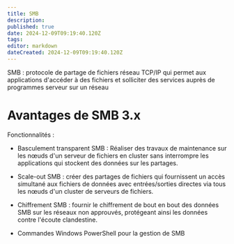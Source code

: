 ```yaml
---
title: SMB
description: 
published: true
date: 2024-12-09T09:19:40.120Z
tags: 
editor: markdown
dateCreated: 2024-12-09T09:19:40.120Z
---
```




SMB : protocole de partage de fichiers réseau TCP/IP qui permet aux applications d'accéder à des fichiers et solliciter des services auprès de programmes serveur sur un réseau

# Avantages de SMB 3.x

Fonctionnalités : 

- Basculement transparent SMB : Réaliser des travaux de maintenance sur les nœuds d'un serveur de fichiers en cluster sans interrompre les applications qui stockent des données sur les partages.

- Scale-out SMB : créer des partages de fichiers qui fournissent un accès simultané aux fichiers de données avec entrées/sorties directes via tous les nœuds d'un cluster de serveurs de fichiers.

- Chiffrement SMB : fournir le 	chiffrement de bout en bout des données SMB sur les réseaux non approuvés, protégeant ainsi les données contre l'écoute clandestine.

- Commandes Windows PowerShell pour la gestion de SMB


